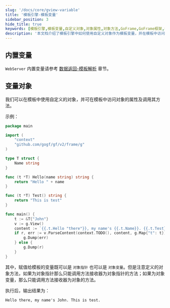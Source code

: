 ```yaml
---
slug: '/docs/core/gview-variable'
title: '模板引擎-模板变量'
sidebar_position: 3
hide_title: true
keywords: [模板引擎,模板变量,自定义对象,对象属性,对象方法,GoFrame,GoFrame框架,模板解析,WebServer内置变量,GoFrame教程]
description: '本文档介绍了模板引擎中如何使用自定义对象作为模板变量，并在模板中访问对象的属性和调用方法。通过示例，详细说明了如何在GoFrame框架中实现模板内容解析，以及对象指针和对象变量的使用区别与方法调用规则，帮助开发者更好地掌握GoFrame框架中的模板技术。'
---
```


## 内置变量

`WebServer` 内置变量请参考 [数据返回-模板解析](../../WEB服务开发/数据返回/数据返回-模板解析.md) 章节。

## 变量对象

我们可以在模板中使用自定义的对象，并可在模板中访问对象的属性及调用其方法。

示例：

```go
package main

import (
    "context"
    "github.com/gogf/gf/v2/frame/g"
)

type T struct {
    Name string
}

func (t *T) Hello(name string) string {
    return "Hello " + name
}

func (t *T) Test() string {
    return "This is test"
}

func main() {
    t := &T{"John"}
    v := g.View()
    content := `{{.t.Hello "there"}}, my name's {{.t.Name}}. {{.t.Test}}.`
    if r, err := v.ParseContent(context.TODO(), content, g.Map{"t": t}); err != nil {
        g.Dump(err)
    } else {
        g.Dump(r)
    }
}
```

其中，赋值给模板的变量既可以是 `对象指针` 也可以是 `对象变量`。但是注意定义的对象方法，如果为对象指针那么只能调用方法接收器为对象指针的方法；如果为对象变量，那么只能调用方法接收器为对象的方法。

执行后，输出结果为：

```
Hello there, my name's John. This is test.
```